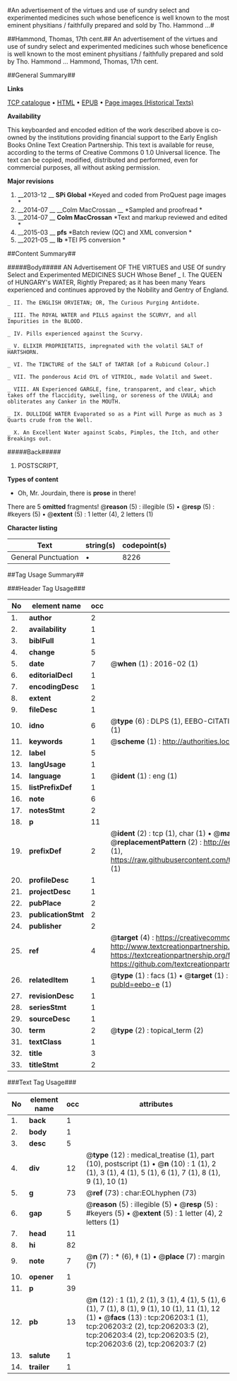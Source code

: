 #An advertisement of the virtues and use of sundry select and experimented medicines such whose beneficence is well known to the most eminent physitians / faithfully prepared and sold by Tho. Hammond ...#

##Hammond, Thomas, 17th cent.##
An advertisement of the virtues and use of sundry select and experimented medicines such whose beneficence is well known to the most eminent physitians / faithfully prepared and sold by Tho. Hammond ...
Hammond, Thomas, 17th cent.

##General Summary##

**Links**

[TCP catalogue](http://www.ota.ox.ac.uk/tcp/)  • 
[HTML](http://tei.it.ox.ac.uk/tcp/Texts-HTML/free/B23/B23906.html)  • 
[EPUB](http://tei.it.ox.ac.uk/tcp/Texts-EPUB/free/B23/B23906.epub) • 
[Page images (Historical Texts)](https://historicaltexts.jisc.ac.uk/eebo-15735838e)

**Availability**

This keyboarded and encoded edition of the work described above is co-owned by the
    institutions providing financial support to the Early English Books Online Text Creation
    Partnership. This text is available for reuse, according to the terms of  Creative Commons 0 1.0 Universal
    licence. The text can be copied, modified, distributed and performed, even for commercial
    purposes, all without asking permission.

**Major revisions**

1. __2013-12 __ __SPi Global__ *Keyed and coded from ProQuest page images *
1. __2014-07 __ __Colm MacCrossan __ *Sampled and proofread *
1. __2014-07 __ __Colm MacCrossan__ *Text and markup reviewed and edited *
1. __2015-03 __ __pfs__ *Batch review (QC) and XML conversion *
1. __2021-05 __ __lb__ *TEI P5 conversion *

##Content Summary##

#####Body#####
AN Advertisement OF THE VIRTUES and USE Of sundry Select and Experimented MEDICINES SUCH Whose Benef
    _ I. The QUEEN of HUNGARY's WATER, Rightly Prepared; as it has been many Years experienced and continues approved by the Nobility and Gentry of England.

    _ II. The ENGLISH ORVIETAN; OR, The Curious Purging Antidote.

    _ III. The ROYAL WATER and PILLS against the SCURVY, and all Impurities in the BLOOD.

    _ IV. Pills experienced against the Scurvy.

    _ V. ELIXIR PROPRIETATIS, impregnated with the volatil SALT of HARTSHORN.

    _ VI. The TINCTURE of the SALT of TARTAR [of a Rubicund Colour.]

    _ VII. The ponderous Acid OYL of VITRIOL, made Volatil and Sweet.

    _ VIII. AN Experienced GARGLE, fine, transparent, and clear, which takes off the flaccidity, swelling, or soreness of the UVULA; and obliterates any Canker in the MOUTH.

    _ IX. DULLIDGE WATER Evaporated so as a Pint will Purge as much as 3 Quarts crude from the Well.

    _ X. An Excellent Water against Scabs, Pimples, the Itch, and other Breakings out.

#####Back#####

1. POSTSCRIPT,

**Types of content**

  * Oh, Mr. Jourdain, there is **prose** in there!

There are 5 **omitted** fragments! 
 @__reason__ (5) : illegible (5)  •  @__resp__ (5) : #keyers (5)  •  @__extent__ (5) : 1 letter (4), 2 letters (1)

**Character listing**


|Text|string(s)|codepoint(s)|
|---|---|---|
|General Punctuation|•|8226|

##Tag Usage Summary##

###Header Tag Usage###

|No|element name|occ|attributes|
|---|---|---|---|
|1.|__author__|2||
|2.|__availability__|1||
|3.|__biblFull__|1||
|4.|__change__|5||
|5.|__date__|7| @__when__ (1) : 2016-02 (1)|
|6.|__editorialDecl__|1||
|7.|__encodingDesc__|1||
|8.|__extent__|2||
|9.|__fileDesc__|1||
|10.|__idno__|6| @__type__ (6) : DLPS (1), EEBO-CITATION (1), VID (1), EEBO-PROQUEST (1), STC (1), OCLC (1)|
|11.|__keywords__|1| @__scheme__ (1) : http://authorities.loc.gov/ (1)|
|12.|__label__|5||
|13.|__langUsage__|1||
|14.|__language__|1| @__ident__ (1) : eng (1)|
|15.|__listPrefixDef__|1||
|16.|__note__|6||
|17.|__notesStmt__|2||
|18.|__p__|11||
|19.|__prefixDef__|2| @__ident__ (2) : tcp (1), char (1)  •  @__matchPattern__ (2) : ([0-9\-]+):([0-9IVX]+) (1), (.+) (1)  •  @__replacementPattern__ (2) : http://eebo.chadwyck.com/downloadtiff?vid=$1&page=$2 (1), https://raw.githubusercontent.com/textcreationpartnership/Texts/master/tcpchars.xml#$1 (1)|
|20.|__profileDesc__|1||
|21.|__projectDesc__|1||
|22.|__pubPlace__|2||
|23.|__publicationStmt__|2||
|24.|__publisher__|2||
|25.|__ref__|4| @__target__ (4) : https://creativecommons.org/publicdomain/zero/1.0/ (1), http://www.textcreationpartnership.org/docs/. (1), https://textcreationpartnership.org/faq/#faq05 (1), https://github.com/textcreationpartnership (1)|
|26.|__relatedItem__|1| @__type__ (1) : facs (1)  •  @__target__ (1) : https://data.historicaltexts.jisc.ac.uk/view?pubId=eebo-e (1)|
|27.|__revisionDesc__|1||
|28.|__seriesStmt__|1||
|29.|__sourceDesc__|1||
|30.|__term__|2| @__type__ (2) : topical_term (2)|
|31.|__textClass__|1||
|32.|__title__|3||
|33.|__titleStmt__|2||


###Text Tag Usage###

|No|element name|occ|attributes|
|---|---|---|---|
|1.|__back__|1||
|2.|__body__|1||
|3.|__desc__|5||
|4.|__div__|12| @__type__ (12) : medical_treatise (1), part (10), postscript (1)  •  @__n__ (10) : 1 (1), 2 (1), 3 (1), 4 (1), 5 (1), 6 (1), 7 (1), 8 (1), 9 (1), 10 (1)|
|5.|__g__|73| @__ref__ (73) : char:EOLhyphen (73)|
|6.|__gap__|5| @__reason__ (5) : illegible (5)  •  @__resp__ (5) : #keyers (5)  •  @__extent__ (5) : 1 letter (4), 2 letters (1)|
|7.|__head__|11||
|8.|__hi__|82||
|9.|__note__|7| @__n__ (7) : * (6), ‡ (1)  •  @__place__ (7) : margin (7)|
|10.|__opener__|1||
|11.|__p__|39||
|12.|__pb__|13| @__n__ (12) : 1 (1), 2 (1), 3 (1), 4 (1), 5 (1), 6 (1), 7 (1), 8 (1), 9 (1), 10 (1), 11 (1), 12 (1)  •  @__facs__ (13) : tcp:206203:1 (1), tcp:206203:2 (2), tcp:206203:3 (2), tcp:206203:4 (2), tcp:206203:5 (2), tcp:206203:6 (2), tcp:206203:7 (2)|
|13.|__salute__|1||
|14.|__trailer__|1||
